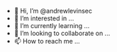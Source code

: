 - 👋 Hi, I’m @andrewlevinsec
- 👀 I’m interested in ...
- 🌱 I’m currently learning ...
- 💞️ I’m looking to collaborate on ...
- 📫 How to reach me ...

<!---
andrewlevinsec/andrewlevinsec is a ✨ special ✨ repository because its `README.md` (this file) appears on your GitHub profile.
You can click the Preview link to take a look at your changes.
--->

